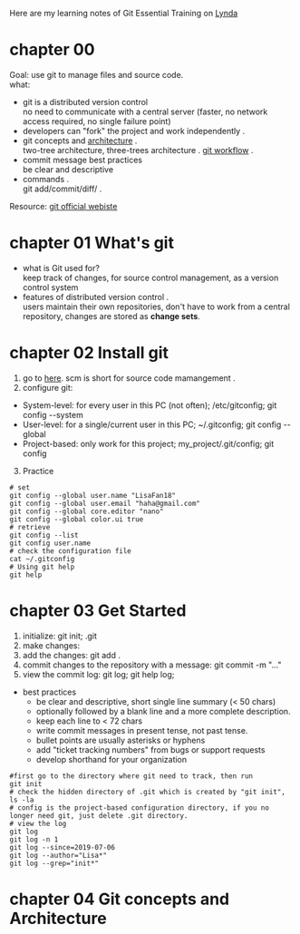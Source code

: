 Here are my learning notes of Git Essential Training on [Lynda](https://www.lynda.com/)

# chapter 00
Goal: use git to manage files and source code.  
what: 
* git is a distributed version control  
no need to communicate with a central server (faster, no network access required, no single failure point)
* developers can "fork" the project and work independently . 
* git concepts and [architecture](https://git-scm.com/about) .  
two-tree architecture, three-trees architecture . 
[git workflow](https://git-scm.com/about/distributed) . 
* commit message best practices   
be clear and descriptive
* commands .  
git add/commit/diff/ . 

Resource: [git official webiste](https://git-scm.com/)


# chapter 01 What's git
* what is Git used for?  
keep track of changes, for source control management, as a version control system
* features of distributed version control .  
users maintain their own repositories, don't have to work from a central repository, changes are stored as **change sets**.
# chapter 02 Install git
1. go to [here](https://git-scm.com/downloads). scm is short for source code mamangement . 
2. configure git: 
* System-level: for every user in this PC (not often); /etc/gitconfig; git config --system
* User-level: for a single/current user in this PC;  ~/.gitconfig; git config --global
* Project-based: only work for this project; my_project/.git/config; git config
3. Practice
```{r, engine='bash', count_lines}
# set 
git config --global user.name "LisaFan18"
git config --global user.email "haha@gmail.com"
git config --global core.editor "nano"
git config --global color.ui true
# retrieve
git config --list 
git config user.name
# check the configuration file
cat ~/.gitconfig
# Using git help
git help 
```
# chapter 03 Get Started
1. initialize: git init; .git
2. make changes: 
3. add the changes: git add .
4. commit changes to the repository with a message: git commit -m "..."
5. view the commit log: git log; git help log;
* best practices
  * be clear and descriptive, short single line summary (&lt; 50 chars)
  * optionally followed by a blank line and a more complete description. 
  * keep each line to &lt; 72 chars
  * write commit messages in present tense, not past tense. 
  * bullet points are usually asterisks or hyphens
  * add "ticket tracking numbers" from bugs or support requests
  * develop shorthand for your organization

```{r, engine='bash', count_lines}
#first go to the directory where git need to track, then run
git init 
# check the hidden directory of .git which is created by "git init", 
ls -la 
# config is the project-based configuration directory, if you no longer need git, just delete .git directory.
# view the log
git log
git log -n 1
git log --since=2019-07-06
git log --author="Lisa*"
git log --grep="init*"
```

# chapter 04 Git concepts and Architecture
